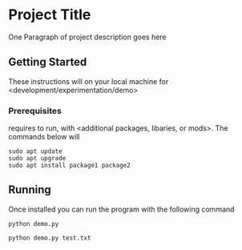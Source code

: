 # Project Title

One Paragraph of project description goes here

## Getting Started

These instructions will <do something> on your local machine for <development/experimentation/demo>

### Prerequisites

<Project> requires <software and version> to run, with <additional packages, libaries, or mods>. The commands below will <upgrade OS and install the prerequisites>

```
sudo apt update
sudo apt upgrade
sudo apt install package1 package2
```

## Running
Once installed you can run the program with the following command

```
python demo.py
```

<Add any additional ways to run the program below>

```
python demo.py test.txt
```
